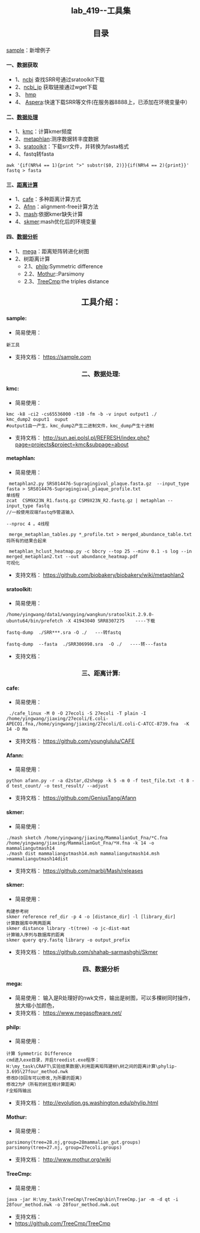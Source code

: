 ## <p align="center">lab_419--工具集</p>

## <p align="center">目录</p>
[sample](#sample)：新增例子
#### 一、数据获取

- 1、[ncbi](https://www.ncbi.nlm.nih.gov/)
    查找SRR号通过sratoolkit下载
- 2、[ncbi_jp](https://trace.ddbj.nig.ac.jp/DRASearch/)
    获取链接通过wget下载
- 3、 [hmp](https://www.hmpdacc.org/ihmp/)
- 4、 [Aspera](ascp.md):快速下载SRR等文件(在服务器8888上，已添加在环境变量中）
      

#### 二、[数据处理](#数据处理)
- 1、[kmc](#kmc)：计算kmer频度
- 2、[metaphlan](#metaphlan):测序数据转丰度数据
- 3、[sratoolkit](#sratoolkit)：下载srr文件，并转换为fasta格式
- 4、fastq转fasta
```
awk '{if(NR%4 == 1){print ">" substr($0, 2)}}{if(NR%4 == 2){print}}' fastq > fasta
```

#### 三、[距离计算](距离计算)
- 1、[cafe](#cafe)：多种距离计算方式
- 2、[Afnn](#Afann)：alignment-free计算方法
- 3、[mash](#mash):依据kmer缺失计算
- 4、[skmer](#skmer):mash优化后的环境变量

#### 四、[数据分析](数据分析)
- 1、[mega](mega)：距离矩阵转进化树图
- 2、树距离计算
  - 2.1、[philp](#philp):Symmetric difference
  - 2.2、[Mothur](#Mothur)::Parsimony
  - 2.3、[TreeCmp](#TreeCmp):the triples distance




## <p align="center">工具介绍：</p>
#### <span id="sample">sample:</span>
- 简易使用：
``` 
新工具
```
- 支持文档：
https://sample.com

### <span id="数据处理"><p align="center">二、数据处理:</p></span>
#### <span id="kmc">kmc:</span>
- 简易使用：
```
kmc -k8 -ci2 -cs65536000 -t10 -fm -b -v input output1 ./
kmc_dump2 ouput1  ouput 
#output1由一产生，kmc_dump2产生二进制文件，kmc_dump产生十进制
```
- 支持文档：
http://sun.aei.polsl.pl/REFRESH/index.php?page=projects&project=kmc&subpage=about

#### <span id="metaphlan">metaphlan:</span>
- 简易使用：
``` 
 metaphlan2.py SRS014476-Supragingival_plaque.fasta.gz  --input_type fasta > SRS014476-Supragingival_plaque_profile.txt
单线程
zcat  CSM9X23N_R1.fastq.gz CSM9X23N_R2.fastq.gz | metaphlan --input_type fastq 
//一般使用双端fastq作管道输入

--nproc 4 。4线程

 merge_metaphlan_tables.py *_profile.txt > merged_abundance_table.txt
将所有的结果合起来

 metaphlan_hclust_heatmap.py -c bbcry --top 25 --minv 0.1 -s log --in merged_metaphlan2.txt --out abundance_heatmap.pdf
可视化
```
- 支持文档：
https://github.com/biobakery/biobakery/wiki/metaphlan2

#### <span id="sratoolkit">sratoolkit:</span>
- 简易使用：
``` 
/home/yingwang/data1/wangying/wangkun/sratoolkit.2.9.0-ubuntu64/bin/prefetch -X 41943040 SRR8307275    ----下载

fastq-dump  ./SRR***.sra -O ./   ---转fastq

fastq-dump  --fasta  ./SRR306998.sra  -O ./   ----转---fasta
```
- 支持文档：



### <span id="距离计算"><p align="center">三、距离计算:</p></span>
#### <span id="cafe">cafe:</span>
- 简易使用：
```
 ./cafe_linux -M 0 -O 27ecoli -S 27ecoli -T plain -I  /home/yingwang/jiaxing/27ecoli/E.coli-APECO1.fna,/home/yingwang/jiaxing/27ecoli/E.coli-C-ATCC-8739.fna  -K 14 -D Ma
```
- 支持文档：
https://github.com/younglululu/CAFE

#### <span id="Afann">Afann:</span>
- 简易使用：
```
python afann.py -r -a d2star,d2shepp -k 5 -m 0 -f test_file.txt -t 8 -d test_count/ -o test_result/ --adjust
```
- 支持文档：
https://github.com/GeniusTang/Afann

#### <span id="skmer">skmer:</span>
- 简易使用：
```
./mash sketch /home/yingwang/jiaxing/MammalianGut_Fna/*C.fna  /home/yingwang/jiaxing/MammalianGut_Fna/*H.fna -k 14 -o mammaliangutmash14
./mash dist mammaliangutmash14.msh mammaliangutmash14.msh >mammaliangutmash14dist
```
- 支持文档：
https://github.com/marbl/Mash/releases

#### <span id="skmer">skmer:</span>
- 简易使用：
```
构建参考树
skmer reference ref_dir -p 4 -o [distance_dir] -l [library_dir]
计算数据库中两两距离
skmer distance library -t(tree) -o jc-dist-mat
计算输入序列与数据库的距离
skmer query qry.fastq library -o output_prefix
```
- 支持文档：
https://github.com/shahab-sarmashghi/Skmer




### <span id="数据分析"><p align="center">四、数据分析</p></span>
#### <span id="mega">mega:</span>
- 简易使用：
输入是R处理好的nwk文件，输出是树图，可以多棵树同时操作，放大缩小加颜色，
- 支持文档：
https://www.megasoftware.net/


#### <span id="philp">philp:</span>
- 简易使用：
``` 
计算 Symmetric Difference
cmd进入exe目录，开启treedist.exe程序：
H:\my_task\CRAFT\实验结果数据\利用距离矩阵建树\树之间的距离计算\phylip-3.695\27four_method.nwk
修改D(D回车可以修改,为所要的距离)
修改2为P（所有的树互相计算距离）
F全矩阵输出
```
- 支持文档：
http://evolution.gs.washington.edu/phylip.html

#### <span id="Mothur">Mothur:</span>
- 简易使用：
``` 
parsimony(tree=28.nj,group=28mammalian_gut.groups)
parsimony(tree=27.nj, group=27ecoli.groups)
```
- 支持文档：
http://www.mothur.org/wiki

#### <span id="TreeCmp">TreeCmp:</span>
- 简易使用：
```
java -jar H:\my_task\TreeCmp\TreeCmp\bin\TreeCmp.jar -m -d qt -i 28four_method.nwk -o 28four_method.nwk.out
```
- 支持文档：
- https://github.com/TreeCmp/TreeCmp
